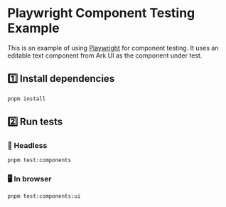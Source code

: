 # Playwright Component Testing Example

This is an example of using [Playwright](https://playwright.dev/) for component testing. It uses an editable text component from Ark UI as the component under test.

## 1️⃣ Install dependencies

```bash
pnpm install
```

## 2️⃣ Run tests

### 🤕 Headless

```bash
pnpm test:components
```

### 🖥️ In browser

```bash
pnpm test:components:ui
```
